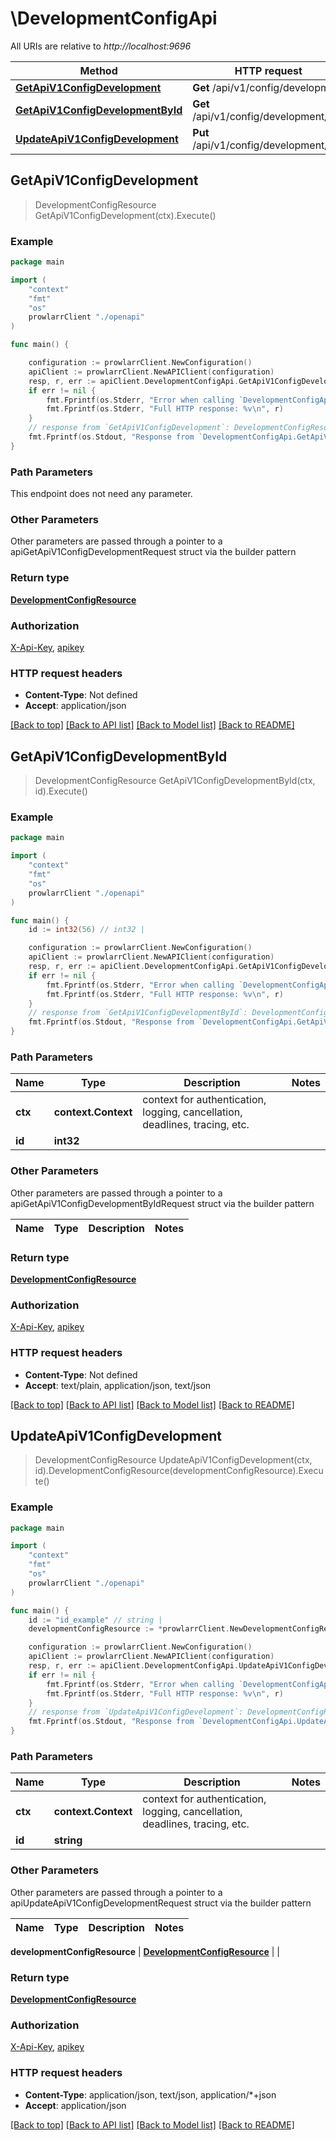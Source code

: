 # \DevelopmentConfigApi

All URIs are relative to *http://localhost:9696*

Method | HTTP request | Description
------------- | ------------- | -------------
[**GetApiV1ConfigDevelopment**](DevelopmentConfigApi.md#GetApiV1ConfigDevelopment) | **Get** /api/v1/config/development | 
[**GetApiV1ConfigDevelopmentById**](DevelopmentConfigApi.md#GetApiV1ConfigDevelopmentById) | **Get** /api/v1/config/development/{id} | 
[**UpdateApiV1ConfigDevelopment**](DevelopmentConfigApi.md#UpdateApiV1ConfigDevelopment) | **Put** /api/v1/config/development/{id} | 



## GetApiV1ConfigDevelopment

> DevelopmentConfigResource GetApiV1ConfigDevelopment(ctx).Execute()



### Example

```go
package main

import (
    "context"
    "fmt"
    "os"
    prowlarrClient "./openapi"
)

func main() {

    configuration := prowlarrClient.NewConfiguration()
    apiClient := prowlarrClient.NewAPIClient(configuration)
    resp, r, err := apiClient.DevelopmentConfigApi.GetApiV1ConfigDevelopment(context.Background()).Execute()
    if err != nil {
        fmt.Fprintf(os.Stderr, "Error when calling `DevelopmentConfigApi.GetApiV1ConfigDevelopment``: %v\n", err)
        fmt.Fprintf(os.Stderr, "Full HTTP response: %v\n", r)
    }
    // response from `GetApiV1ConfigDevelopment`: DevelopmentConfigResource
    fmt.Fprintf(os.Stdout, "Response from `DevelopmentConfigApi.GetApiV1ConfigDevelopment`: %v\n", resp)
}
```

### Path Parameters

This endpoint does not need any parameter.

### Other Parameters

Other parameters are passed through a pointer to a apiGetApiV1ConfigDevelopmentRequest struct via the builder pattern


### Return type

[**DevelopmentConfigResource**](DevelopmentConfigResource.md)

### Authorization

[X-Api-Key](../README.md#X-Api-Key), [apikey](../README.md#apikey)

### HTTP request headers

- **Content-Type**: Not defined
- **Accept**: application/json

[[Back to top]](#) [[Back to API list]](../README.md#documentation-for-api-endpoints)
[[Back to Model list]](../README.md#documentation-for-models)
[[Back to README]](../README.md)


## GetApiV1ConfigDevelopmentById

> DevelopmentConfigResource GetApiV1ConfigDevelopmentById(ctx, id).Execute()



### Example

```go
package main

import (
    "context"
    "fmt"
    "os"
    prowlarrClient "./openapi"
)

func main() {
    id := int32(56) // int32 | 

    configuration := prowlarrClient.NewConfiguration()
    apiClient := prowlarrClient.NewAPIClient(configuration)
    resp, r, err := apiClient.DevelopmentConfigApi.GetApiV1ConfigDevelopmentById(context.Background(), id).Execute()
    if err != nil {
        fmt.Fprintf(os.Stderr, "Error when calling `DevelopmentConfigApi.GetApiV1ConfigDevelopmentById``: %v\n", err)
        fmt.Fprintf(os.Stderr, "Full HTTP response: %v\n", r)
    }
    // response from `GetApiV1ConfigDevelopmentById`: DevelopmentConfigResource
    fmt.Fprintf(os.Stdout, "Response from `DevelopmentConfigApi.GetApiV1ConfigDevelopmentById`: %v\n", resp)
}
```

### Path Parameters


Name | Type | Description  | Notes
------------- | ------------- | ------------- | -------------
**ctx** | **context.Context** | context for authentication, logging, cancellation, deadlines, tracing, etc.
**id** | **int32** |  | 

### Other Parameters

Other parameters are passed through a pointer to a apiGetApiV1ConfigDevelopmentByIdRequest struct via the builder pattern


Name | Type | Description  | Notes
------------- | ------------- | ------------- | -------------


### Return type

[**DevelopmentConfigResource**](DevelopmentConfigResource.md)

### Authorization

[X-Api-Key](../README.md#X-Api-Key), [apikey](../README.md#apikey)

### HTTP request headers

- **Content-Type**: Not defined
- **Accept**: text/plain, application/json, text/json

[[Back to top]](#) [[Back to API list]](../README.md#documentation-for-api-endpoints)
[[Back to Model list]](../README.md#documentation-for-models)
[[Back to README]](../README.md)


## UpdateApiV1ConfigDevelopment

> DevelopmentConfigResource UpdateApiV1ConfigDevelopment(ctx, id).DevelopmentConfigResource(developmentConfigResource).Execute()



### Example

```go
package main

import (
    "context"
    "fmt"
    "os"
    prowlarrClient "./openapi"
)

func main() {
    id := "id_example" // string | 
    developmentConfigResource := *prowlarrClient.NewDevelopmentConfigResource() // DevelopmentConfigResource |  (optional)

    configuration := prowlarrClient.NewConfiguration()
    apiClient := prowlarrClient.NewAPIClient(configuration)
    resp, r, err := apiClient.DevelopmentConfigApi.UpdateApiV1ConfigDevelopment(context.Background(), id).DevelopmentConfigResource(developmentConfigResource).Execute()
    if err != nil {
        fmt.Fprintf(os.Stderr, "Error when calling `DevelopmentConfigApi.UpdateApiV1ConfigDevelopment``: %v\n", err)
        fmt.Fprintf(os.Stderr, "Full HTTP response: %v\n", r)
    }
    // response from `UpdateApiV1ConfigDevelopment`: DevelopmentConfigResource
    fmt.Fprintf(os.Stdout, "Response from `DevelopmentConfigApi.UpdateApiV1ConfigDevelopment`: %v\n", resp)
}
```

### Path Parameters


Name | Type | Description  | Notes
------------- | ------------- | ------------- | -------------
**ctx** | **context.Context** | context for authentication, logging, cancellation, deadlines, tracing, etc.
**id** | **string** |  | 

### Other Parameters

Other parameters are passed through a pointer to a apiUpdateApiV1ConfigDevelopmentRequest struct via the builder pattern


Name | Type | Description  | Notes
------------- | ------------- | ------------- | -------------

 **developmentConfigResource** | [**DevelopmentConfigResource**](DevelopmentConfigResource.md) |  | 

### Return type

[**DevelopmentConfigResource**](DevelopmentConfigResource.md)

### Authorization

[X-Api-Key](../README.md#X-Api-Key), [apikey](../README.md#apikey)

### HTTP request headers

- **Content-Type**: application/json, text/json, application/*+json
- **Accept**: application/json

[[Back to top]](#) [[Back to API list]](../README.md#documentation-for-api-endpoints)
[[Back to Model list]](../README.md#documentation-for-models)
[[Back to README]](../README.md)

